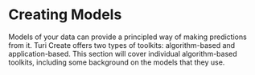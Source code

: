 # Creating Models

Models of your data can provide a principled way of making predictions
from it. Turi Create offers two types of toolkits: algorithm-based and
application-based. This section will cover individual algorithm-based
toolkits, including some background on the models that they use.
